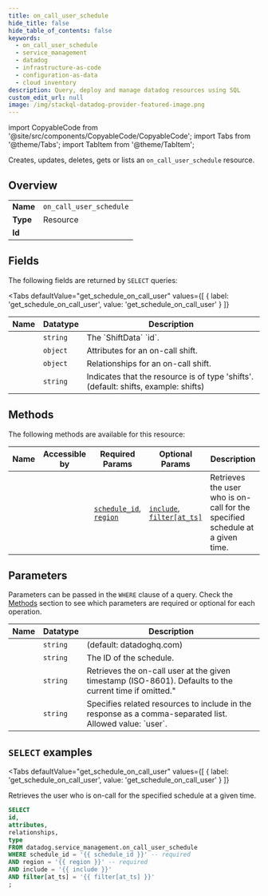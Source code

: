 ```yaml
--- 
title: on_call_user_schedule
hide_title: false
hide_table_of_contents: false
keywords:
  - on_call_user_schedule
  - service_management
  - datadog
  - infrastructure-as-code
  - configuration-as-data
  - cloud inventory
description: Query, deploy and manage datadog resources using SQL
custom_edit_url: null
image: /img/stackql-datadog-provider-featured-image.png
---
```


import CopyableCode from '@site/src/components/CopyableCode/CopyableCode';
import Tabs from '@theme/Tabs';
import TabItem from '@theme/TabItem';

Creates, updates, deletes, gets or lists an <code>on_call_user_schedule</code> resource.

## Overview
<table><tbody>
<tr><td><b>Name</b></td><td><code>on_call_user_schedule</code></td></tr>
<tr><td><b>Type</b></td><td>Resource</td></tr>
<tr><td><b>Id</b></td><td><CopyableCode code="datadog.service_management.on_call_user_schedule" /></td></tr>
</tbody></table>

## Fields

The following fields are returned by `SELECT` queries:

<Tabs
    defaultValue="get_schedule_on_call_user"
    values={[
        { label: 'get_schedule_on_call_user', value: 'get_schedule_on_call_user' }
    ]}
>
<TabItem value="get_schedule_on_call_user">

<table>
<thead>
    <tr>
    <th>Name</th>
    <th>Datatype</th>
    <th>Description</th>
    </tr>
</thead>
<tbody>
<tr>
    <td><CopyableCode code="id" /></td>
    <td><code>string</code></td>
    <td>The `ShiftData` `id`.</td>
</tr>
<tr>
    <td><CopyableCode code="attributes" /></td>
    <td><code>object</code></td>
    <td>Attributes for an on-call shift.</td>
</tr>
<tr>
    <td><CopyableCode code="relationships" /></td>
    <td><code>object</code></td>
    <td>Relationships for an on-call shift.</td>
</tr>
<tr>
    <td><CopyableCode code="type" /></td>
    <td><code>string</code></td>
    <td>Indicates that the resource is of type 'shifts'. (default: shifts, example: shifts)</td>
</tr>
</tbody>
</table>
</TabItem>
</Tabs>

## Methods

The following methods are available for this resource:

<table>
<thead>
    <tr>
    <th>Name</th>
    <th>Accessible by</th>
    <th>Required Params</th>
    <th>Optional Params</th>
    <th>Description</th>
    </tr>
</thead>
<tbody>
<tr>
    <td><a href="#get_schedule_on_call_user"><CopyableCode code="get_schedule_on_call_user" /></a></td>
    <td><CopyableCode code="select" /></td>
    <td><a href="#parameter-schedule_id"><code>schedule_id</code></a>, <a href="#parameter-region"><code>region</code></a></td>
    <td><a href="#parameter-include"><code>include</code></a>, <a href="#parameter-filter[at_ts]"><code>filter[at_ts]</code></a></td>
    <td>Retrieves the user who is on-call for the specified schedule at a given time.</td>
</tr>
</tbody>
</table>

## Parameters

Parameters can be passed in the `WHERE` clause of a query. Check the [Methods](#methods) section to see which parameters are required or optional for each operation.

<table>
<thead>
    <tr>
    <th>Name</th>
    <th>Datatype</th>
    <th>Description</th>
    </tr>
</thead>
<tbody>
<tr id="parameter-region">
    <td><CopyableCode code="region" /></td>
    <td><code>string</code></td>
    <td>(default: datadoghq.com)</td>
</tr>
<tr id="parameter-schedule_id">
    <td><CopyableCode code="schedule_id" /></td>
    <td><code>string</code></td>
    <td>The ID of the schedule.</td>
</tr>
<tr id="parameter-filter[at_ts]">
    <td><CopyableCode code="filter[at_ts]" /></td>
    <td><code>string</code></td>
    <td>Retrieves the on-call user at the given timestamp (ISO-8601). Defaults to the current time if omitted."</td>
</tr>
<tr id="parameter-include">
    <td><CopyableCode code="include" /></td>
    <td><code>string</code></td>
    <td>Specifies related resources to include in the response as a comma-separated list. Allowed value: `user`.</td>
</tr>
</tbody>
</table>

## `SELECT` examples

<Tabs
    defaultValue="get_schedule_on_call_user"
    values={[
        { label: 'get_schedule_on_call_user', value: 'get_schedule_on_call_user' }
    ]}
>
<TabItem value="get_schedule_on_call_user">

Retrieves the user who is on-call for the specified schedule at a given time.

```sql
SELECT
id,
attributes,
relationships,
type
FROM datadog.service_management.on_call_user_schedule
WHERE schedule_id = '{{ schedule_id }}' -- required
AND region = '{{ region }}' -- required
AND include = '{{ include }}'
AND filter[at_ts] = '{{ filter[at_ts] }}'
;
```
</TabItem>
</Tabs>
